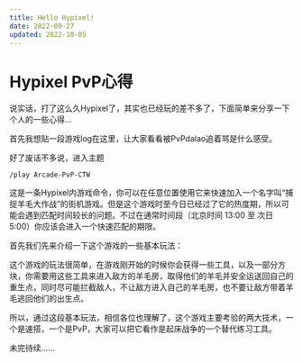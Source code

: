 ```yaml
---
title: Hello Hypixel!
date: 2022-09-27
updated: 2022-10-05
---
```

# Hypixel PvP心得

说实话，打了这么久Hypixel了，其实也已经玩的差不多了，下面简单来分享一下个人的一些心得...

首先我想贴一段游戏log在这里，让大家看看被PvPdalao追着骂是什么感受。

好了废话不多说，进入主题

`/play Arcade-PvP-CTW`

这是一条Hypixel内游戏命令，你可以在任意位置使用它来快速加入一个名字叫“捕捉羊毛大作战”的街机游戏。但是这个游戏时至今日已经过了它的热度期，所以可能会遇到匹配时间较长的问题。不过在通常时间段（北京时间 13:00 至 次日 5:00）你应该会进入一个快速匹配的期限。

首先我们先来介绍一下这个游戏的一些基本玩法：

这个游戏的玩法很简单，在游戏刚开始的时候你会获得一些工具，以及一部分方块，你需要用这些工具来进入敌方的羊毛房，取得他们的羊毛并安全运送回自己的重生点，同时尽可能拦截敌人，不让敌方进入自己的羊毛房，也不要让敌方带着羊毛逃回他们的出生点。

所以，通过这段基本玩法，相信各位也理解了，这个游戏主要考验的两大技术，一个是速搭，一个是PvP，大家可以把它看作是起床战争的一个替代练习工具。



未完待续......